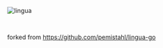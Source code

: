 ![lingua](https://raw.githubusercontent.com/pemistahl/lingua-go/main/cmd/images/logo.png)

<br>

forked from https://github.com/pemistahl/lingua-go